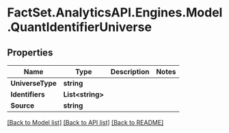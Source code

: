 # FactSet.AnalyticsAPI.Engines.Model.QuantIdentifierUniverse

## Properties

Name | Type | Description | Notes
------------ | ------------- | ------------- | -------------
**UniverseType** | **string** |  | 
**Identifiers** | **List&lt;string&gt;** |  | 
**Source** | **string** |  | 

[[Back to Model list]](../README.md#documentation-for-models) [[Back to API list]](../README.md#documentation-for-api-endpoints) [[Back to README]](../README.md)

